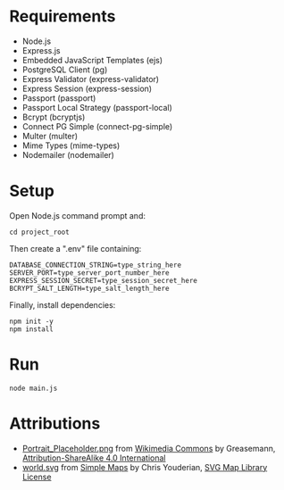 # Requirements
- Node.js
- Express.js
- Embedded JavaScript Templates (ejs)
- PostgreSQL Client (pg)
- Express Validator (express-validator)
- Express Session (express-session)
- Passport (passport)
- Passport Local Strategy (passport-local)
- Bcrypt (bcryptjs)
- Connect PG Simple (connect-pg-simple)
- Multer (multer)
- Mime Types (mime-types)
- Nodemailer (nodemailer)

# Setup
Open Node.js command prompt and:
```
cd project_root
```
Then create a ".env" file containing:
```
DATABASE_CONNECTION_STRING=type_string_here
SERVER_PORT=type_server_port_number_here
EXPRESS_SESSION_SECRET=type_session_secret_here
BCRYPT_SALT_LENGTH=type_salt_length_here
```
Finally, install dependencies:
```
npm init -y
npm install
```

# Run
```
node main.js
```

# Attributions
- [Portrait_Placeholder.png](https://commons.wikimedia.org/wiki/File:Portrait_Placeholder.png) from [Wikimedia Commons](https://commons.wikimedia.org/wiki/Main_Page) by Greasemann, [Attribution-ShareAlike 4.0 International](https://creativecommons.org/licenses/by-sa/4.0/)
- [world.svg](https://simplemaps.com/resources/svg-world) from [Simple Maps](https://simplemaps.com/) by Chris Youderian, [SVG Map Library License](https://simplemaps.com/resources/svg-license)

